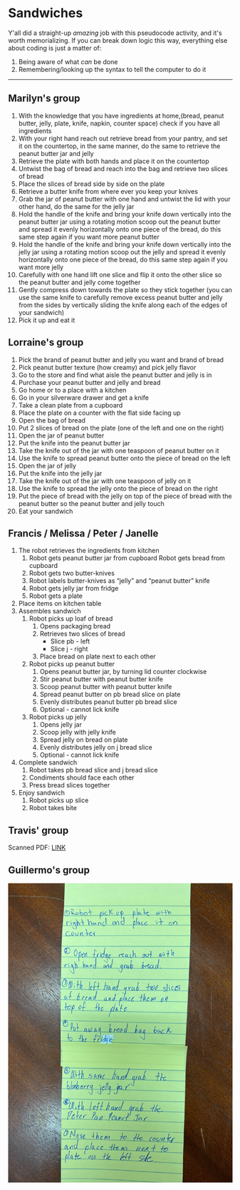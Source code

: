 # Sandwiches

Y'all did a straight-up _amazing_ job with this pseudocode activity, and it's worth memorializing. If you can break down logic this way, everything else about coding is just a matter of:

1. Being aware of what _can_ be done
2. Remembering/looking up the syntax to tell the computer to do it

-----------

## Marilyn's group

1. With the knowledge that you have ingredients at home,(bread, peanut butter, jelly, plate, knife, napkin, counter space) check if you have all ingredients
2. With your right hand reach out retrieve bread from your pantry, and set it on the countertop, in the same manner, do the same to retrieve the peanut butter jar and jelly
3. Retrieve the plate with both hands and place it on the countertop
4. Untwist the bag of bread and reach into the bag and retrieve two slices of bread
5.  Place the slices of bread side by side on the plate
6. Retrieve a butter knife from where ever you keep your knives
7. Grab the jar of peanut butter with one hand and untwist the lid with your other hand, do the same for the jelly jar
8. Hold the handle of the knife and bring your knife down vertically into the peanut butter jar using a rotating motion scoop out the peanut butter and spread it evenly horizontally onto one piece of the bread, do this same step again if you want more peanut butter
9. Hold the handle of the knife and bring your knife down vertically into the jelly jar using a rotating motion scoop out the jelly and spread it evenly horizontally onto one piece of the bread, do this same step again if you want more jelly
10. Carefully with one hand lift one slice and flip it onto the other slice so the peanut butter and jelly come together
11. Gently compress  down towards the plate so they stick together (you can use the same knife to carefully remove excess peanut butter and jelly from the sides by vertically sliding the knife along each of the edges of your sandwich)
12. Pick it up and eat it

## Lorraine's group

1. Pick the brand of peanut butter and jelly you want and brand of bread
2. Pick peanut butter texture (how creamy) and pick jelly flavor
3. Go to the store and find what aisle the peanut butter and jelly is in
4. Purchase your peanut butter and jelly and bread
5. Go home or to a place with a kitchen
6. Go in your silverware drawer and get a knife
7. Take a clean plate from a cupboard
8. Place the plate on a counter with the flat side facing up
9. Open the bag of bread
10. Put 2 slices of bread on the plate (one of the left and one on the right)
11. Open the jar of peanut butter
12. Put the knife into the peanut butter jar
13. Take the knife out of the jar with one teaspoon of peanut butter on it
14. Use the knife to spread peanut butter onto the piece of bread on the left
15. Open the jar of jelly
16. Put the knife into the jelly jar
17. Take the knife out of the jar with one teaspoon of jelly on it
18. Use the knife to spread the jelly onto the piece of bread on the right
19. Put the piece of bread with the jelly on top of the piece of bread with the peanut butter so the peanut butter and jelly touch
20. Eat your sandwich

## Francis / Melissa / Peter / Janelle

1. The robot retrieves the ingredients from kitchen
    1. Robot gets peanut butter jar from cupboard Robot gets bread from cupboard
    2. Robot gets two butter-knives
    3. Robot labels butter-knives as “jelly” and “peanut butter” knife
    4. Robot gets jelly jar from fridge
    5. Robot gets a plate
2. Place items on kitchen table
3. Assembles sandwich
    1. Robot picks up loaf of bread
        1. Opens packaging bread
        2. Retrieves two slices of bread
            - Slice pb - left
            - Slice j - right
        3. Place bread on plate next to each other
    2. Robot picks up peanut butter
        1. Opens peanut butter jar, by turning lid counter clockwise
        2. Stir peanut butter with peanut butter knife
        3. Scoop peanut butter with peanut butter knife
        4. Spread peanut butter on pb bread slice on plate
        5. Evenly distributes peanut butter pb bread slice
        6. Optional - cannot lick knife
    3. Robot picks up jelly
        1. Opens jelly jar
        2. Scoop jelly with jelly knife
        3. Spread jelly  on bread on plate
        4. Evenly distributes jelly on j bread slice
        5. Optional - cannot lick knife
4. Complete sandwich
    1. Robot takes pb bread slice and j bread slice
    2. Condiments should face each other
    3. Press bread slices together
5. Enjoy sandwich
    1. Robot picks up slice
    2. Robot takes bite

## Travis' group

Scanned PDF: [LINK](travis_group.pdf)

## Guillermo's group

![ios photo](guillermo_group.jpg)

